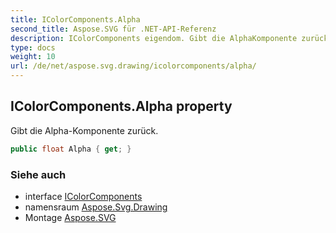 ```yaml
---
title: IColorComponents.Alpha
second_title: Aspose.SVG für .NET-API-Referenz
description: IColorComponents eigendom. Gibt die AlphaKomponente zurück.
type: docs
weight: 10
url: /de/net/aspose.svg.drawing/icolorcomponents/alpha/
---
```

## IColorComponents.Alpha property

Gibt die Alpha-Komponente zurück.

```csharp
public float Alpha { get; }
```

### Siehe auch

* interface [IColorComponents](../)
* namensraum [Aspose.Svg.Drawing](../../icolorcomponents/)
* Montage [Aspose.SVG](../../../)


